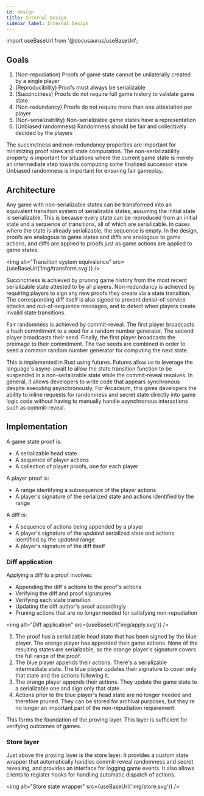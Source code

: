 ```yaml
---
id: design
title: Internal Design
sidebar_label: Internal Design
---
```


import useBaseUrl from '@docusaurus/useBaseUrl';

## Goals

1. (Non-repudiation) Proofs of game state cannot be unilaterally created by a single player
2. (Reproducibility) Proofs must always be serializable
3. (Succinctness) Proofs do not require full game history to validate game state
4. (Non-redundancy) Proofs do not require more than one attestation per player
5. (Non-serializability) Non-serializable game states have a representation
6. (Unbiased randomness) Randomness should be fair and collectively decided by the players

The succinctness and non-redundancy properties are important for minimizing proof sizes and state computation.
The non-serializability property is important for situations where the current game state is merely an intermediate step towards computing some finalized successor state.
Unbiased randomness is important for ensuring fair gameplay.

## Architecture

Any game with non-serializable states can be transformed into an equivalent transition system of serializable states, assuming the initial state is serializable.
This is because every state can be reproduced from an initial state and a sequence of transitions, all of which are serializable.
In cases where the state is already serializable, the sequence is empty.
In the design, proofs are analogous to game states and diffs are analogous to game actions, and diffs are applied to proofs just as game actions are applied to game states.

<img alt="Transition system equivalence" src={useBaseUrl('img/transform.svg')} />

Succinctness is achieved by pruning game history from the most recent serializable state attested to by all players.
Non-redundancy is achieved by requiring players to sign any new proofs they create via a state transition.
The corresponding diff itself is also signed to prevent denial-of-service attacks and out-of-sequence messages, and to detect when players create invalid state transitions.

Fair randomness is achieved by commit-reveal.
The first player broadcasts a hash commitment to a seed for a random number generator.
The second player broadcasts their seed.
Finally, the first player broadcasts the preimage to their commitment.
The two seeds are combined in order to seed a common random number generator for computing the next state.

This is implemented in Rust using futures.
Futures allow us to leverage the language's async-await to allow the state transition function to be suspended in a non-serializable state while the commit-reveal resolves.
In general, it allows developers to write code that appears synchronous despite executing asynchronously.
For Arcadeum, this gives developers the ability to inline requests for randomness and secret state directly into game logic code without having to manually handle asynchronous interactions such as commit-reveal.

## Implementation

A game state proof is:

* A serializable head state
* A sequence of player actions
* A collection of player proofs, one for each player

A player proof is:

* A range identifying a subsequence of the player actions
* A player's signature of the serialized state and actions identified by the range

A diff is:

* A sequence of actions being appended by a player
* A player's signature of the *updated* serialized state and actions identified by the *updated* range
* A player's signature of the diff itself

### Diff application

Applying a diff to a proof involves:

* Appending the diff's actions to the proof's actions
* Verifying the diff and proof signatures
* Verifying each state transition
* Updating the diff author's proof accordingly
* Pruning actions that are no longer needed for satisfying non-repudiation

<img alt="Diff application" src={useBaseUrl('img/apply.svg')} />

1. The proof has a serializable head state that has been signed by the blue player.
   The orange player has appended their game actions.
   None of the resulting states are serializable, so the orange player's signature covers the full range of the proof.
2. The blue player appends their actions.
   There's a serializable intermediate state.
   The blue player updates their signature to cover only that state and the actions following it.
3. The orange player appends their actions.
   They update the game state to a serializable one and sign only that state.
4. Actions prior to the blue player's head state are no longer needed and therefore pruned.
   They can be stored for archival purposes, but they're no longer an important part of the non-repudiation requirement.

This forms the foundation of the proving layer.
This layer is sufficient for verifying outcomes of games.

### Store layer

Just above the proving layer is the store layer.
It provides a custom state wrapper that automatically handles commit-reveal randomness and secret revealing, and provides an interface for logging game events.
It also allows clients to register hooks for handling automatic dispatch of actions.

<img alt="Store state wrapper" src={useBaseUrl('img/store.svg')} />
